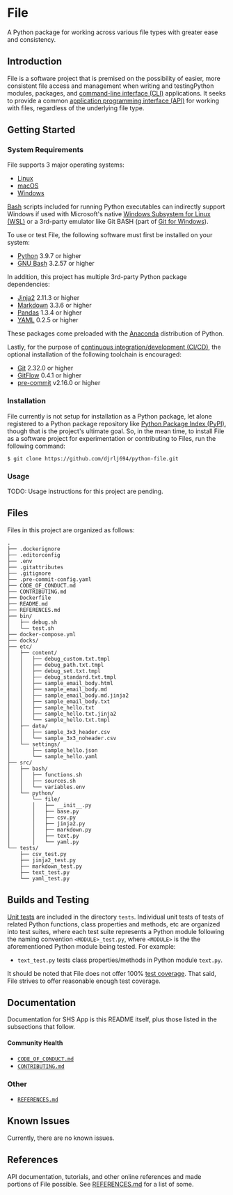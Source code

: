# File

A Python package for working across various file types with greater ease and
consistency.

## Introduction

File is a software project that is premised on the possibility of easier, more
consistent file access and management when writing and testingPython modules,
packages, and [command-line interface (CLI)][CLI] applications. It seeks to provide a
common [application programming interface (API)][API] for working with files,
regardless of the underlying file type.

## Getting Started

### System Requirements

File supports 3 major operating systems:

* [Linux][Linux]
* [macOS][macOS]
* [Windows][Windows]

[Bash][GNU Bash] scripts included for running Python executables can indirectly support
Windows if used with Microsoft's native [Windows Subsystem for Linux (WSL)][WSL] or a
3rd-party emulator like Git BASH (part of [Git for Windows][Git for Windows]).

To use or test File, the following software must first be installed on your
system:

* [Python][Python] 3.9.7 or higher
* [GNU Bash][GNU Bash] 3.2.57 or higher

In addition, this project has multiple 3rd-party Python package dependencies:

* [Jinja2][jinja] 2.11.3 or higher
* [Markdown][markdown] 3.3.6 or higher
* [Pandas][pandas] 1.3.4 or higher
* [YAML][yaml] 0.2.5 or higher

These packages come preloaded with the [Anaconda][Anaconda] distribution of
Python.

Lastly, for the purpose of [continuous integration/development (CI/CD)][CICD], the
optional installation of the following toolchain is encouraged:

* [Git][Git] 2.32.0 or higher
* [GitFlow][GitFlow] 0.4.1 or higher
* [pre-commit][pre-commit] v2.16.0 or higher

### Installation

File currently is not setup for installation as a Python package, let alone
registered to a Python package repository like [Python Package Index (PyPI)][PyPI],
though that is the project's ultimate goal. So, in the mean time, to install
File as a software project for experimentation or contributing to Files, run the
following command:

```shell
$ git clone https://github.com/djrlj694/python-file.git
```


### Usage

TODO: Usage instructions for this project are pending.

## Files

Files in this project are organized as follows:

```shell
.
├── .dockerignore
├── .editorconfig
├── .env
├── .gitattributes
├── .gitignore
├── .pre-commit-config.yaml
├── CODE_OF_CONDUCT.md
├── CONTRIBUTING.md
├── Dockerfile
├── README.md
├── REFERENCES.md
├── bin/
│   ├── debug.sh
│   └── test.sh
├── docker-compose.yml
├── docks/
├── etc/
│   ├── content/
│   │   ├── debug_custom.txt.tmpl
│   │   ├── debug_path.txt.tmpl
│   │   ├── debug_set.txt.tmpl
│   │   ├── debug_standard.txt.tmpl
│   │   ├── sample_email_body.html
│   │   ├── sample_email_body.md
│   │   ├── sample_email_body.md.jinja2
│   │   ├── sample_email_body.txt
│   │   ├── sample_hello.txt
│   │   ├── sample_hello.txt.jinja2
│   │   └── sample_hello.txt.tmpl
│   ├── data/
│   │   ├── sample_3x3_header.csv
│   │   └── sample_3x3_noheader.csv
│   └── settings/
│       ├── sample_hello.json
│       └── sample_hello.yaml
├── src/
│   ├── bash/
│   │   ├── functions.sh
│   │   ├── sources.sh
│   │   └── variables.env
│   └── python/
│       └── file/
│       │   ├── __init__.py
│       │   ├── base.py
│       │   ├── csv.py
│       │   ├── jinja2.py
│       │   ├── markdown.py
│       │   ├── text.py
│       │   └── yaml.py
└── tests/
    ├── csv_test.py
    ├── jinja2_test.py
    ├── markdown_test.py
    ├── text_test.py
    └── yaml_test.py
```

## Builds and Testing

[Unit tests][unit test] are included in the directory `tests`. Individual unit tests of
tests of related Python functions, class properties and methods, etc are
organized into test suites, where each test suite represents a Python module
following the naming convention `<MODULE>_test.py`, where `<MODULE>` is the
the aforementioned Python module being tested. For example:

* `text_test.py` tests class properties/methods in Python module `text.py`.

It should be noted that File does not offer 100% [test coverage][test coverage].
That said, File strives to offer reasonable enough test coverage.


## Documentation

Documentation for SHS App is this README itself, plus those listed in the
subsections that follow.

#### Community Health

* [`CODE_OF_CONDUCT.md`](CODE_OF_CONDUCT.md)
* [`CONTRIBUTING.md`](CONTRIBUTING.md)

### Other

* [`REFERENCES.md`](REFERENCES.md)

## Known Issues

Currently, there are no known issues.

## References

API documentation, tutorials, and other online references and made portions of
File possible. See [REFERENCES.md](REFERENCES.md) for a list of some.

[Anaconda]: https://www.anaconda.com
[API]: https://en.wikipedia.org/wiki/API
[CICD]: https://en.wikipedia.org/wiki/CI/CD
[CLI]: https://en.wikipedia.org/wiki/Command-line_interface
[Git]: https://git-scm.com/
[Git for Windows]: https://gitforwindows.org
[GitFlow]: https://github.com/nvie/gitflow
[GNU Bash]: https://www.gnu.org/software/bash/
[GNU Make]: https://www.gnu.org/software/make/
[jinja]: https://jinja.palletsprojects.com
[Linux]: https://www.linuxfoundation.org
[macOS]: https://www.apple.com/macos/
[markdown]: https://github.com/Python-Markdown/markdown
[pre-commit]: https://github.com/pre-commit/pre-commit
[pandas]: https://pandas.pydata.org
[Python]: https://www.python.org
[PyPI]: https://pypi.org
[test coverage]: https://en.wikipedia.org/wiki/Code_coverage
[unit test]: hhttps://en.wikipedia.org/wiki/Unit_testing
[Windows]: https://www.microsoft.com/en-us/windows
[WSL]: https://docs.microsoft.com/en-us/windows/wsl/about
[yaml]: http://pyyaml.org/wiki/LibYAML
